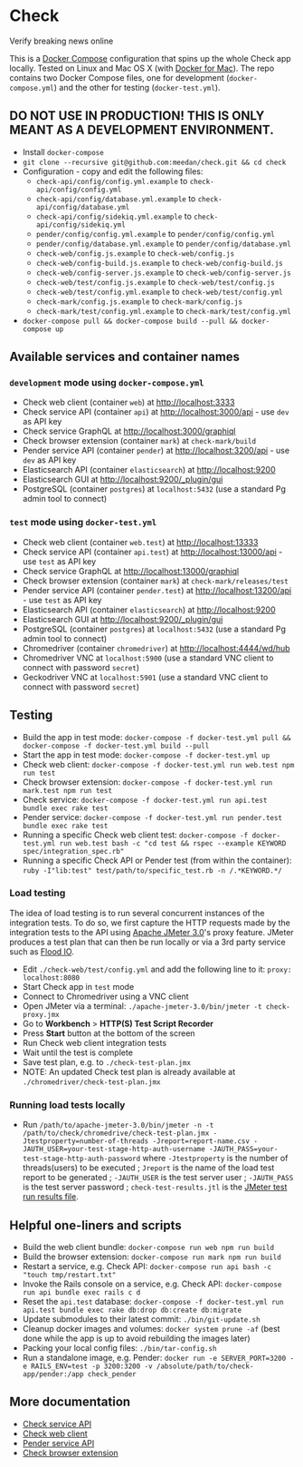 # Check

Verify breaking news online

This is a [Docker Compose](https://docs.docker.com/compose/) configuration that spins up the whole Check app locally. Tested on Linux and Mac OS X (with [Docker for Mac](https://www.docker.com/products/docker#/mac)). The repo contains two Docker Compose files, one for development (`docker-compose.yml`) and the other for testing (`docker-test.yml`).

## DO NOT USE IN PRODUCTION! THIS IS ONLY MEANT AS A DEVELOPMENT ENVIRONMENT.

- Install `docker-compose`
- `git clone --recursive git@github.com:meedan/check.git && cd check`
- Configuration - copy and edit the following files:
  - `check-api/config/config.yml.example` to `check-api/config/config.yml`
  - `check-api/config/database.yml.example` to `check-api/config/database.yml`
  - `check-api/config/sidekiq.yml.example` to `check-api/config/sidekiq.yml`
  - `pender/config/config.yml.example` to `pender/config/config.yml`
  - `pender/config/database.yml.example` to `pender/config/database.yml`
  - `check-web/config.js.example` to `check-web/config.js`
  - `check-web/config-build.js.example` to `check-web/config-build.js`
  - `check-web/config-server.js.example` to `check-web/config-server.js`
  - `check-web/test/config.js.example` to `check-web/test/config.js`
  - `check-web/test/config.yml.example` to `check-web/test/config.yml`
  - `check-mark/config.js.example` to `check-mark/config.js`
  - `check-mark/test/config.yml.example` to `check-mark/test/config.yml`
- `docker-compose pull && docker-compose build --pull && docker-compose up`

## Available services and container names

### `development` mode using `docker-compose.yml`

- Check web client (container `web`) at [http://localhost:3333](http://localhost:3333)
- Check service API (container `api`) at [http://localhost:3000/api](http://localhost:3000/api) - use `dev` as API key
- Check service GraphQL at [http://localhost:3000/graphiql](http://localhost:3000/graphiql)
- Check browser extension (container `mark`) at `check-mark/build`
- Pender service API (container `pender`) at [http://localhost:3200/api](http://localhost:3200/api) - use `dev` as API key
- Elasticsearch API (container `elasticsearch`) at [http://localhost:9200](http://localhost:9200)
- Elasticsearch GUI at [http://localhost:9200/_plugin/gui](http://localhost:9200/_plugin/gui)
- PostgreSQL (container `postgres`) at `localhost:5432` (use a standard Pg admin tool to connect)

### `test` mode using `docker-test.yml`

- Check web client (container `web.test`) at [http://localhost:13333](http://localhost:13333)
- Check service API (container `api.test`) at [http://localhost:13000/api](http://localhost:13000/api) - use `test` as API key
- Check service GraphQL at [http://localhost:13000/graphiql](http://localhost:13000/graphiql)
- Check browser extension (container `mark`) at `check-mark/releases/test`
- Pender service API (container `pender.test`) at [http://localhost:13200/api](http://localhost:13200/api) - use `test` as API key
- Elasticsearch API (container `elasticsearch`) at [http://localhost:9200](http://localhost:9200)
- Elasticsearch GUI at [http://localhost:9200/_plugin/gui](http://localhost:9200/_plugin/gui)
- PostgreSQL (container `postgres`) at `localhost:5432` (use a standard Pg admin tool to connect)
- Chromedriver (container `chromedriver`) at [http://localhost:4444/wd/hub](http://localhost:4444/wd/hub)
- Chromedriver VNC at `localhost:5900` (use a standard VNC client to connect with password `secret`)
- Geckodriver VNC at `localhost:5901` (use a standard VNC client to connect with password `secret`)

## Testing

- Build the app in test mode: `docker-compose -f docker-test.yml pull && docker-compose -f docker-test.yml build --pull`
- Start the app in test mode: `docker-compose -f docker-test.yml up`
- Check web client: `docker-compose -f docker-test.yml run web.test npm run test`
- Check browser extension: `docker-compose -f docker-test.yml run mark.test npm run test`
- Check service: `docker-compose -f docker-test.yml run api.test bundle exec rake test`
- Pender service: `docker-compose -f docker-test.yml run pender.test bundle exec rake test`
- Running a specific Check web client test: `docker-compose -f docker-test.yml run web.test bash -c "cd test && rspec --example KEYWORD spec/integration_spec.rb"`
- Running a specific Check API or Pender test (from within the container): `ruby -I"lib:test" test/path/to/specific_test.rb -n /.*KEYWORD.*/`

### Load testing
The idea of load testing is to run several concurrent instances of the integration tests. To do so, we first capture the HTTP requests made by the integration tests to the API using [Apache JMeter 3.0](http://jmeter.apache.org/)'s proxy feature. JMeter produces a test plan that can then be run locally or via a 3rd party service such as [Flood IO](http://flood.io/).

- Edit `./check-web/test/config.yml` and add the following line to it: `proxy: localhost:8080`
- Start Check app in `test` mode
- Connect to Chromedriver using a VNC client
- Open JMeter via a terminal: `./apache-jmeter-3.0/bin/jmeter -t check-proxy.jmx`
- Go to **Workbench** > **HTTP(S) Test Script Recorder**
- Press **Start** button at the bottom of the screen
- Run Check web client integration tests
- Wait until the test is complete
- Save test plan, e.g. to `./check-test-plan.jmx`
- NOTE: An updated Check test plan is already available at `./chromedriver/check-test-plan.jmx`

### Running load tests locally

- Run `/path/to/apache-jmeter-3.0/bin/jmeter -n -t /path/to/check/chromedrive/check-test-plan.jmx -Jtestproperty=number-of-threads -Jreport=report-name.csv -JAUTH_USER=your-test-stage-http-auth-username -JAUTH_PASS=your-test-stage-http-auth-password`
 where `-Jtestproperty` is the number of threads(users) to be executed ; `Jreport` is the name of the load test report to be generated ; `-JAUTH_USER` is the test server user ; `-JAUTH_PASS` is the test server password ; `check-test-results.jtl` is the [JMeter test run results file](https://wiki.apache.org/jmeter/JtlFiles).

## Helpful one-liners and scripts

- Build the web client bundle: `docker-compose run web npm run build`
- Build the browser extension: `docker-compose run mark npm run build`
- Restart a service, e.g. Check API: `docker-compose run api bash -c "touch tmp/restart.txt"`
- Invoke the Rails console on a service, e.g. Check API: `docker-compose run api bundle exec rails c d`
- Reset the `api.test` database: `docker-compose -f docker-test.yml run api.test bundle exec rake db:drop db:create db:migrate`
- Update submodules to their latest commit: `./bin/git-update.sh`
- Cleanup docker images and volumes: `docker system prune -af` (best done while the app is up to avoid rebuilding the images later)
- Packing your local config files: `./bin/tar-config.sh`
- Run a standalone image, e.g. Pender: `docker run -e SERVER_PORT=3200 -e RAILS_ENV=test -p 3200:3200 -v /absolute/path/to/check-app/pender:/app check_pender`

## More documentation

- [Check service API](https://github.com/meedan/check-api)
- [Check web client](https://github.com/meedan/check-web)
- [Pender service API](https://github.com/meedan/pender)
- [Check browser extension](https://github.com/meedan/check-mark)
